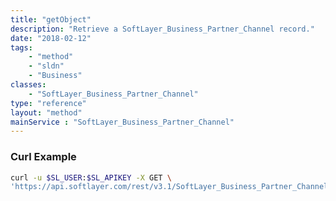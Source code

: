 ```yaml
---
title: "getObject"
description: "Retrieve a SoftLayer_Business_Partner_Channel record."
date: "2018-02-12"
tags:
    - "method"
    - "sldn"
    - "Business"
classes:
    - "SoftLayer_Business_Partner_Channel"
type: "reference"
layout: "method"
mainService : "SoftLayer_Business_Partner_Channel"
---
```


### Curl Example
```bash
curl -u $SL_USER:$SL_APIKEY -X GET \
'https://api.softlayer.com/rest/v3.1/SoftLayer_Business_Partner_Channel/{SoftLayer_Business_Partner_ChannelID}/getObject'
```
